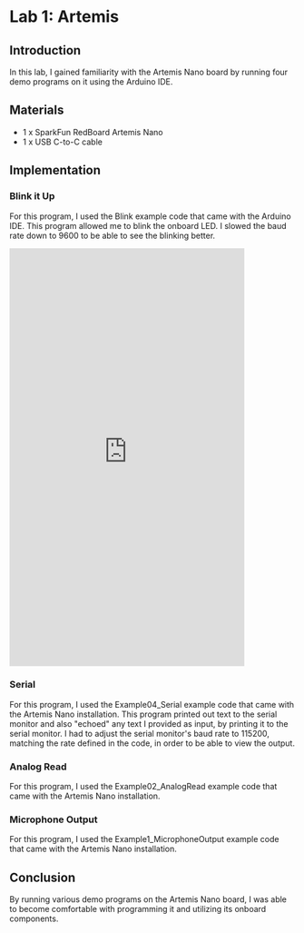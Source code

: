 # Lab 1: Artemis

## Introduction

In this lab, I gained familiarity with the Artemis Nano board by running four demo programs on it using the Arduino IDE.

## Materials

- 1 x SparkFun RedBoard Artemis Nano
- 1 x USB C-to-C cable

## Implementation

### Blink it Up

For this program, I used the Blink example code that came with the Arduino IDE. This program allowed me to blink the onboard LED. I slowed the baud rate down to 9600 to be able to see the blinking better.

<iframe 
        width="414" 
        height="736" 
        src="https://www.youtube.com/embed/yjpnnuYoAPc" 
        title="Blink" frameborder="0" 
        allow="accelerometer; autoplay; clipboard-write; encrypted-media; gyroscope; picture-in-picture; web-share" 
        allowfullscreen
        >
</iframe>

### Serial

For this program, I used the Example04_Serial example code that came with the Artemis Nano installation. This program printed out text to the serial monitor and also "echoed" any text I provided as input, by printing it to the serial monitor. I had to adjust the serial monitor's baud rate to 115200, matching the rate defined in the code, in order to be able to view the output.


### Analog Read

For this program, I used the Example02_AnalogRead example code that came with the Artemis Nano installation. 


### Microphone Output

For this program, I used the Example1_MicrophoneOutput example code that came with the Artemis Nano installation.


## Conclusion

By running various demo programs on the Artemis Nano board, I was able to become comfortable with programming it and utilizing its onboard components. 

